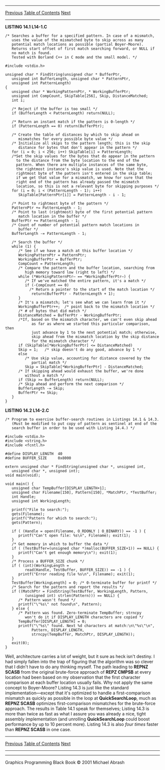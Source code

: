   ------------------------ --------------------------------- --------------------
  [Previous](14-03.html)   [Table of Contents](index.html)   [Next](14-05.html)
  ------------------------ --------------------------------- --------------------

**LISTING 14.1 L14-1.C**

    /* Searches a buffer for a specified pattern. In case of a mismatch,
       uses the value of the mismatched byte to skip across as many
       potential match locations as possible (partial Boyer-Moore).
       Returns start offset of first match searching forward, or NULL if
       no match is found.
       Tested with Borland C++ in C mode and the small model. */

    #include <stdio.h>

    unsigned char * FindString(unsigned char * BufferPtr,
       unsigned int BufferLength, unsigned char * PatternPtr,
       unsigned int PatternLength)
    {
       unsigned char * WorkingPatternPtr, * WorkingBufferPtr;
       unsigned int CompCount, SkipTable[256], Skip, DistanceMatched;
       int i;

       /* Reject if the buffer is too small */
       if (BufferLength < PatternLength) return(NULL);

       /* Return an instant match if the pattern is 0-length */
       if (PatternLength == 0) return(BufferPtr);

       /* Create the table of distances by which to skip ahead on
          mismatches for every possible byte value */
       /* Initialize all skips to the pattern length; this is the skip
          distance for bytes that don't appear in the pattern */
       for (i = 0; i < 256; i++) SkipTable[i] = PatternLength;
       /*Set the skip values for the bytes that do appear in the pattern
         to the distance from the byte location to the end of the
         pattern. When there are multiple instances of the same byte,
         the rightmost instance's skip value is used. Note that the
         rightmost byte of the pattern isn't entered in the skip table;
         if we get that value for a mismatch, we know for sure that the
         right end of the pattern has already passed the mismatch
         location, so this is not a relevant byte for skipping purposes */
       for (i = 0; i < (PatternLength - 1); i++)
          SkipTable[PatternPtr[i]] = PatternLength - i - 1;

       /* Point to rightmost byte of the pattern */
       PatternPtr += PatternLength - 1;
       /* Point to last (rightmost) byte of the first potential pattern
          match location in the buffer */
       BufferPtr += PatternLength - 1;
       /* Count of number of potential pattern match locations in
          buffer */
       BufferLength -= PatternLength - 1;

       /* Search the buffer */
       while (1) {
          /* See if we have a match at this buffer location */
          WorkingPatternPtr = PatternPtr;
          WorkingBufferPtr = BufferPtr;
          CompCount = PatternLength;
          /* Compare the pattern and the buffer location, searching from
             high memory toward low (right to left) */
          while (*WorkingPatternPtr— == *WorkingBufferPtr—) {
             /* If we've matched the entire pattern, it's a match */
             if (-CompCount == 0)
               /* Return a pointer to the start of the match location */
                return(BufferPtr - PatternLength + 1);
          }
          /* It's a mismatch; let's see what we can learn from it */
          WorkingBufferPtr++;  /* point back to the mismatch location */
          /* # of bytes that did match */
          DistanceMatched = BufferPtr - WorkingBufferPtr;
          /*If, based on the mismatch character, we can't even skip ahead
                as far as where we started this particular comparison, then
                just advance by 1 to the next potential match; otherwise,
                skip ahead from the mismatch location by the skip distance
                for the mismatch character */
          if (SkipTable[*WorkingBufferPtr] <= DistanceMatched)
          Skip = 1;   /* skip doesn't do any good, advance by 1 */
          else
             /* Use skip value, accounting for distance covered by the
                partial match */
             Skip = SkipTable[*WorkingBufferPtr] - DistanceMatched;
          /* If skipping ahead would exhaust the buffer, we're done
             without a match */
          if (Skip >= BufferLength) return(NULL);
          /* Skip ahead and perform the next comparison */
          BufferLength -= Skip;
          BufferPtr += Skip;
       }
    }

**LISTING 14.2 L14-2.C**

    /* Program to exercise buffer-search routines in Listings 14.1 & 14.3.
       (Must be modified to put copy of pattern as sentinel at end of the
       search buffer in order to be used with Listing 14.4.) */

    #include <stdio.h>
    #include <string.h>
    #include <fcntl.h>

    #define DISPLAY_LENGTH  40
    #define BUFFER_SIZE     0x8000

    extern unsigned char * FindString(unsigned char *, unsigned int,
       unsigned char *, unsigned int);
    void main(void);

    void main() {
       unsigned char TempBuffer[DISPLAY_LENGTH+1];
       unsigned char Filename[150], Pattern[150], *MatchPtr, *TestBuffer;
       int Handle;
       unsigned int WorkingLength;

       printf("File to search:");
       gets(Filename);
       printf("Pattern for which to search:");
       gets(Pattern);

       if ( (Handle = open(Filename, O_RDONLY | O_BINARY)) == -1 ) {
          printf("Can't open file: %s\n", Filename); exit(1);
       }
       /* Get memory in which to buffer the data */
       if ( (TestBuffer=(unsigned char *)malloc(BUFFER_SIZE+1)) == NULL) {
          printf("Can't get enough memory\n"); exit(1);
       }
       /* Process a BUFFER_SIZE chunk */
       if ( (int)(WorkingLength =
             read(Handle, TestBuffer, BUFFER_SIZE)) == -1 ) {
          printf("Error reading file %s\n", Filename); exit(1);
       }
       TestBuffer[WorkingLength] = 0; /* 0-terminate buffer for printf */
       /* Search for the pattern and report the results */
       if ((MatchPtr = FindString(TestBuffer, WorkingLength, Pattern,
             (unsigned int) strlen(Pattern))) == NULL) {
          /* Pattern wasn't found */
          printf("\"%s\" not found\n", Pattern);
       } else {
          /* Pattern was found. Zero-terminate TempBuffer; strncpy
             won't do it if DISPLAY_LENGTH characters are copied */
          TempBuffer[DISPLAY_LENGTH] = 0;
          printf("\"%s\" found. Next %d characters at match:\n\"%s\"\n",
                Pattern, DISPLAY_LENGTH,
                strncpy(TempBuffer, MatchPtr, DISPLAY_LENGTH));
       }
       exit(0);
    }

Well, architecture carries a lot of weight, but it sure as heck isn't
destiny. I had simply fallen into the trap of figuring that the
algorithm was so clever that I didn't have to do any thinking myself.
The path leading to **REPNZ SCASB** from the original brute-force
approach of **REPZ CMPSB** at every location had been based on my
observation that the first character comparison at each buffer location
usually fails. Why not apply the same concept to Boyer-Moore? Listing
14.3 is just like the standard implementation—except that it's optimized
to handle a first-comparison mismatch as quickly as possible in the loop
at **QuickSearchLoop**, much as **REPNZ SCASB** optimizes
first-comparison mismatches for the brute-force approach. The results in
Table 14.1 speak for themselves; Listing 14.3 is more than twice as fast
as what I assure you was already a nice, tight assembly implementation
(and unrolling **QuickSearchLoop** could boost performance by up to 10
percent more). Listing 14.3 is also *four times* faster than **REPNZ
SCASB** in one case.

  ------------------------ --------------------------------- --------------------
  [Previous](14-03.html)   [Table of Contents](index.html)   [Next](14-05.html)
  ------------------------ --------------------------------- --------------------

* * * * *

Graphics Programming Black Book © 2001 Michael Abrash
